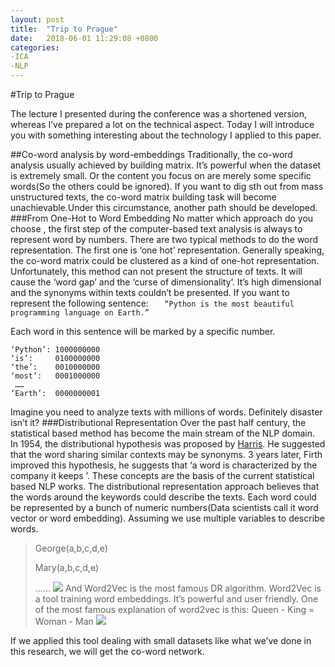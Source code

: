 ```yaml
---
layout: post
title:  "Trip to Prague"
date:   2018-06-01 11:29:08 +0800
categories: 
-ICA 
-NLP
---
```

#Trip to Prague

The lecture I presented during the conference was a shortened version, whereas I’ve prepared a lot on the technical aspect.
Today I will introduce you with something interesting about the technology I applied to this paper.

##Co-word analysis by word-embeddings
Traditionally, the co-word analysis usually achieved by building matrix. It’s powerful when the dataset is extremely small. Or the content you focus on are merely some specific words(So the others could be ignored). If you want to dig sth out from mass unstructured texts, the co-word matrix building task will become unachievable.Under this circumstance, another path should be developed. 
###From One-Hot to Word Embedding
No matter which approach do you choose , the first step of the computer-based text analysis is always to represent word by numbers.
There are two typical methods to do the word representation. The first one is ‘one hot’ representation. Generally speaking, the co-word matrix could be clustered as a kind of one-hot representation. Unfortunately, this method can not present the structure of texts. It will cause the ‘word gap’ and the ‘curse of dimensionality’. It’s high dimensional and the synonyms within texts couldn’t be presented.
If you want to represent the following sentence:
`	“Python is the most beautiful programming language on Earth.”`
	
Each word in this sentence will be marked by a specific number.
	
	‘Python’: 1000000000
	‘is’:     0100000000
	‘the’:    0010000000
	‘most’:   0001000000
	 ……
	‘Earth’:  0000000001
Imagine you need to analyze texts with millions of words. Definitely disaster isn’t it?
###Distributional Representation
Over the past half century, the statistical based method has become the main stream of the NLP domain.  
In 1954,  the distributional hypothesis was proposed by [Harris](https://www.tandfonline.com/doi/pdf/10.1080/00437956.1954.11659520). He suggested that the word sharing similar contexts may be synonyms.  3 years later, Firth improved this hypothesis, he suggests that ‘a word is characterized by the company it keeps ’. These concepts are the basis of the current statistical based NLP works.
The distributional representation approach believes that the words around the keywords could describe the texts. Each word could be represented by a bunch of  numeric numbers(Data scientists call it word vector or word embedding). 
Assuming we use multiple variables to describe words.
> George(a,b,c,d,e)
> 
> Mary(a,b,c,d,e)
> 
> ……
![](https://ws3.sinaimg.cn/large/006tKfTcgy1fszxixfbx0j31gm0uiww4.jpg)
And Word2Vec is the most famous DR algorithm.
Word2Vec is a tool training word embeddings. It’s powerful and user friendly.  One of the most famous explanation of word2vec is this:
> 	Queen - King = Woman - Man
![](https://ws2.sinaimg.cn/large/006tKfTcgy1fszxji005aj30ke093gm6.jpg)

If we applied this tool dealing with small datasets like what we’ve done in this research, we will get the co-word network. 